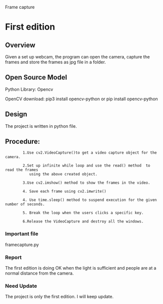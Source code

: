 Frame capture
# First edition
## Overview

Given a set up webcam, the program can open the camera, capture the frames and store the frames as jpg file in a folder.

## Open Source Model
Python Library: Opencv 

OpenCV download:  pip3 install opencv-python or pip install opencv-python

## Design

The project is written in python file.

## Procedure:

            1.Use cv2.VideoCapture()to get a video capture object for the camera. 

            2.Set up infinite while loop and use the read() method  to read the frames
               using the above created object.

            3.Use cv2.imshow() method to show the frames in the video.

            4. Save each frame using cv2.imwrite()

            4. Use time.sleep() method to suspend execution for the given number of seconds.

            5. Break the loop when the users clicks a specific key.

            6.Release the VideoCapture and destroy all the windows.      



### Important file

framecapture.py

### Report

The first edition is doing OK when the light is sufficient and people are at a normal distance from the camera.

### Need Update

The project is only the first edition. I will keep update.
